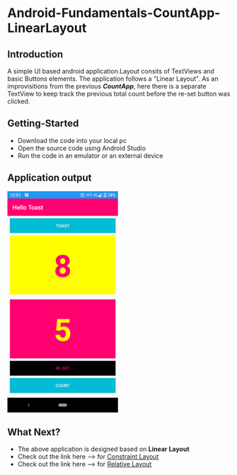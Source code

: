 # Android-Fundamentals-CountApp-LinearLayout

## Introduction

A simple UI based android application.Layout consits of TextViews and basic Buttons elements. The application follows a "Linear Layout".
As an improvisitions from the previous ***CountApp***, here there is a separate TextView to keep track the previous total count before the re-set button was clicked. 

## Getting-Started

  * Download the code into your local pc
  * Open the source code using Android Studio
  * Run the code in an emulator or an external device
  
## Application output

<img src="Images/Hello%20Toast-LL.png" height=500>

## What Next?
 * The above application is designed based on **Linear Layout**
 * Check out the link here --> for [Constraint Layout](https://github.com/simuchand/Android-Fundamentals-CountApp-ConstraintLayout.git)
 * Check out the link here --> for [Relative Layout](https://github.com/simuchand/Android-Fundamentals-CountApp-RelativeLayout.git)
